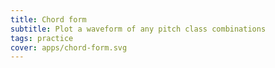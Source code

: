 ```yaml
---
title: Chord form
subtitle: Plot a waveform of any pitch class combinations
tags: practice
cover: apps/chord-form.svg
---
```



<chord-form />